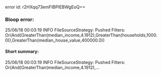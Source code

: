 error id: r2HXqq73emFIBPIEBWgEoQ==
### Bloop error:

25/06/18 00:03:19 INFO FileSourceStrategy: Pushed Filters: Or(And(GreaterThan(median_income,4.1912),GreaterThan(households,1000.0)),GreaterThan(median_house_value,400000.0))
#### Short summary: 

25/06/18 00:03:19 INFO FileSourceStrategy: Pushed Filters: Or(And(GreaterThan(median_income,4.1912),...